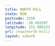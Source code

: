 ```yaml
---
title: NORTH HILL
state: NSW
postcode: 2350
latitude: -30.493397
longitude: 151.906153
url: /nsw/north-hill/
layout: suburb
---
```

